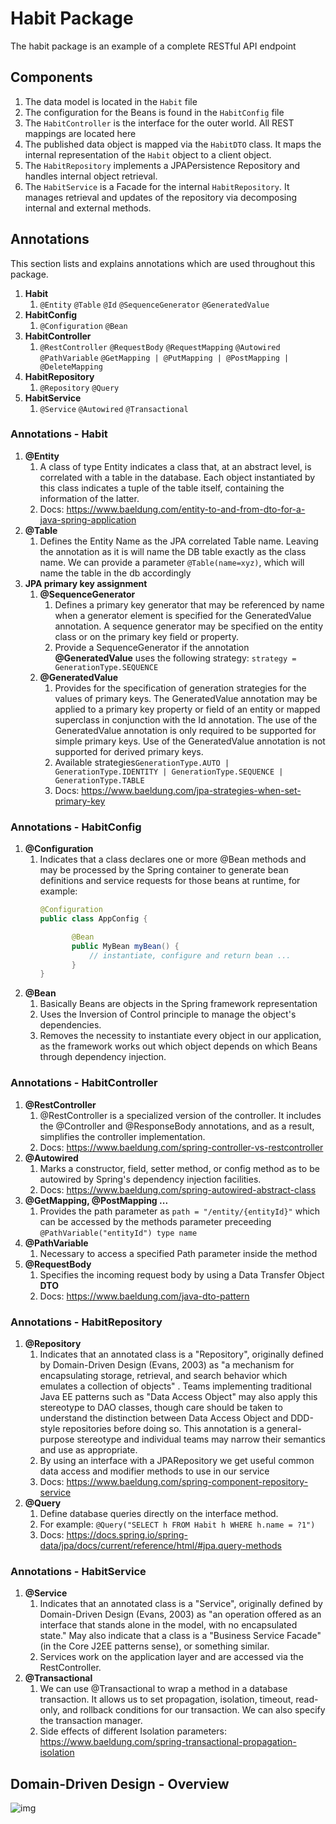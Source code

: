 # Habit Package

The habit package is an example of a complete RESTful API endpoint

## Components

1. The data model is located in the `Habit` file
2. The configuration for the Beans is found in the `HabitConfig` file
3. The `HabitController` is the interface for the outer world. All REST mappings are located here
4. The published data object is mapped via the `HabitDTO` class. It maps the internal representation of the `Habit`
   object to a client object.
5. The `HabitRepository` implements a JPAPersistence Repository and handles internal object retrieval.
6. The `HabitService` is a Facade for the internal `HabitRepository`. It manages retrieval and updates of the repository
   via decomposing internal and external methods.

## Annotations

This section lists and explains annotations which are used throughout this package.

1. **Habit**
    1. `@Entity` `@Table` `@Id` `@SequenceGenerator` `@GeneratedValue`
2. **HabitConfig**
    1. `@Configuration` `@Bean`
3. **HabitController**
    1. `@RestController` `@RequestBody` `@RequestMapping` `@Autowired` `@PathVariable` `@GetMapping | @PutMapping | @PostMapping | @DeleteMapping`
4. **HabitRepository**
    1. `@Repository` `@Query`
5. **HabitService**
    1. `@Service` `@Autowired` `@Transactional`

### Annotations - Habit

1. **@Entity**
    1. A class of type Entity indicates a class that, at an abstract level, is correlated with a table in the database.
       Each object instantiated by this class indicates a tuple of the table itself, containing the information of the
       latter.
    2. Docs: https://www.baeldung.com/entity-to-and-from-dto-for-a-java-spring-application
2. **@Table**
    1. Defines the Entity Name as the JPA correlated Table name. Leaving the annotation as it is will name the DB table
       exactly as the class name. We can provide a parameter `@Table(name=xyz)`, which will name the table in the db
       accordingly
3. **JPA primary key assignment**
    1. **@SequenceGenerator**
        1. Defines a primary key generator that may be referenced by name when a generator element is specified for the
           GeneratedValue annotation. A sequence generator may be specified on the entity class or on the primary key
           field or property.
        2. Provide a SequenceGenerator if the annotation **@GeneratedValue** uses the following
           strategy: `strategy = GenerationType.SEQUENCE`
    2. **@GeneratedValue**
        1. Provides for the specification of generation strategies for the values of primary keys. The GeneratedValue
           annotation may be applied to a primary key property or field of an entity or mapped superclass in conjunction
           with the Id annotation. The use of the GeneratedValue annotation is only required to be supported for simple
           primary keys. Use of the GeneratedValue annotation is not supported for derived primary keys.
        2. Available
           strategies``GenerationType.AUTO | GenerationType.IDENTITY | GenerationType.SEQUENCE | GenerationType.TABLE``
        3. Docs: https://www.baeldung.com/jpa-strategies-when-set-primary-key

### Annotations - HabitConfig

1. **@Configuration**
    1. Indicates that a class declares one or more @Bean methods and may be processed by the Spring container to
       generate bean definitions and service requests for those beans at runtime, for example:
       ```Java
       @Configuration
       public class AppConfig {

              @Bean
              public MyBean myBean() {
                  // instantiate, configure and return bean ...
              }
       }
       ```
2. **@Bean**
    1. Basically Beans are objects in the Spring framework representation
    2. Uses the Inversion of Control principle to manage the object's dependencies.
    3. Removes the necessity to instantiate every object in our application, as the framework works out which object
       depends on which Beans through dependency injection.

### Annotations - HabitController

1. **@RestController**
    1. @RestController is a specialized version of the controller. It includes the @Controller and @ResponseBody
       annotations, and as a result, simplifies the controller implementation.
    2. Docs: https://www.baeldung.com/spring-controller-vs-restcontroller
2. **@Autowired**
    1. Marks a constructor, field, setter method, or config method as to be autowired by Spring's dependency injection
       facilities.
    2. Docs: https://www.baeldung.com/spring-autowired-abstract-class
3. **@GetMapping, @PostMapping ...**
    1. Provides the path parameter as `path = "/entity/{entityId}"` which can be accessed by the methods parameter
       preceeding `@PathVariable("entityId") type name`
4. **@PathVariable**
    1. Necessary to access a specified Path parameter inside the method
5. **@RequestBody**
    1. Specifies the incoming request body by using a Data Transfer Object **DTO**
    2. Docs: https://www.baeldung.com/java-dto-pattern

### Annotations - HabitRepository

1. **@Repository**
    1. Indicates that an annotated class is a "Repository", originally defined by Domain-Driven Design (Evans, 2003)
       as "a mechanism for encapsulating storage, retrieval, and search behavior which emulates a collection of objects"
       . Teams implementing traditional Java EE patterns such as "Data Access Object" may also apply this stereotype to
       DAO classes, though care should be taken to understand the distinction between Data Access Object and DDD-style
       repositories before doing so. This annotation is a general-purpose stereotype and individual teams may narrow
       their semantics and use as appropriate.
    2. By using an interface with a JPARepository we get useful common data access and modifier methods to use in our
       service
    3. Docs: https://www.baeldung.com/spring-component-repository-service
2. **@Query**
    1. Define database queries directly on the interface method.
    2. For example: ``@Query("SELECT h FROM Habit h WHERE h.name = ?1")``
    3. Docs: https://docs.spring.io/spring-data/jpa/docs/current/reference/html/#jpa.query-methods

### Annotations - HabitService

1. **@Service**
    1. Indicates that an annotated class is a "Service", originally defined by Domain-Driven Design (Evans, 2003) as "an
       operation offered as an interface that stands alone in the model, with no encapsulated state."
       May also indicate that a class is a "Business Service Facade" (in the Core J2EE patterns sense), or something
       similar.
    2. Services work on the application layer and are accessed via the RestController.
2. **@Transactional**
    1. We can use @Transactional to wrap a method in a database transaction. It allows us to set propagation, isolation,
       timeout, read-only, and rollback conditions for our transaction. We can also specify the transaction manager.
    2. Side effects of different Isolation
       parameters: https://www.baeldung.com/spring-transactional-propagation-isolation

## Domain-Driven Design - Overview

![img](https://archfirst.org/static/bfoms-layered-architecture-e3fdd1f76db55bb7b2851a09442d1c70-91d80.png)